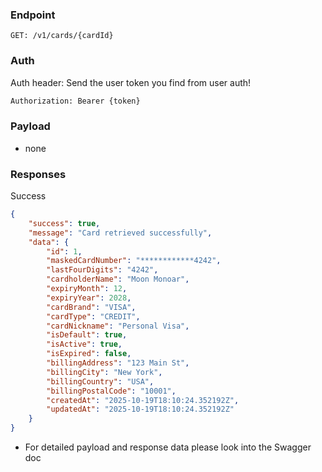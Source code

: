 ### Endpoint
```
GET: /v1/cards/{cardId}
```

### Auth
Auth header: Send the user token you find from user auth!
```txt
Authorization: Bearer {token}
```

### Payload
- none

### Responses
Success
```json
{
    "success": true,
    "message": "Card retrieved successfully",
    "data": {
        "id": 1,
        "maskedCardNumber": "************4242",
        "lastFourDigits": "4242",
        "cardholderName": "Moon Monoar",
        "expiryMonth": 12,
        "expiryYear": 2028,
        "cardBrand": "VISA",
        "cardType": "CREDIT",
        "cardNickname": "Personal Visa",
        "isDefault": true,
        "isActive": true,
        "isExpired": false,
        "billingAddress": "123 Main St",
        "billingCity": "New York",
        "billingCountry": "USA",
        "billingPostalCode": "10001",
        "createdAt": "2025-10-19T18:10:24.352192Z",
        "updatedAt": "2025-10-19T18:10:24.352192Z"
    }
}
```
- For detailed payload and response data please look into the Swagger doc